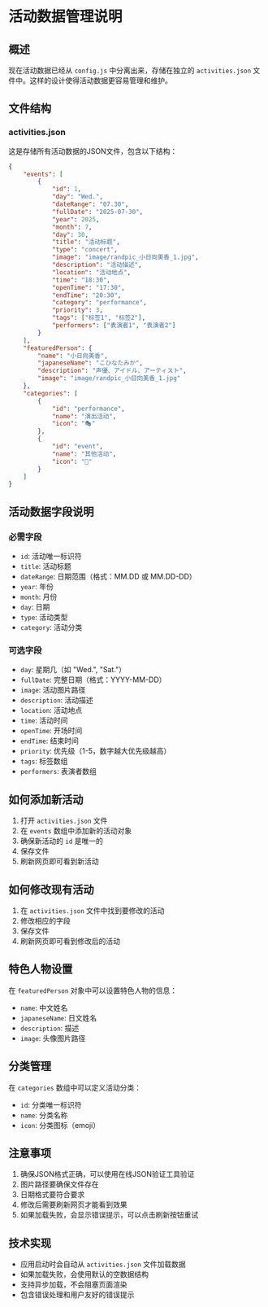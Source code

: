 # 活动数据管理说明

## 概述

现在活动数据已经从 `config.js` 中分离出来，存储在独立的 `activities.json` 文件中。这样的设计使得活动数据更容易管理和维护。

## 文件结构

### activities.json
这是存储所有活动数据的JSON文件，包含以下结构：

```json
{
    "events": [
        {
            "id": 1,
            "day": "Wed.",
            "dateRange": "07.30",
            "fullDate": "2025-07-30",
            "year": 2025,
            "month": 7,
            "day": 30,
            "title": "活动标题",
            "type": "concert",
            "image": "image/randpic_小日向美香_1.jpg",
            "description": "活动描述",
            "location": "活动地点",
            "time": "18:30",
            "openTime": "17:30",
            "endTime": "20:30",
            "category": "performance",
            "priority": 3,
            "tags": ["标签1", "标签2"],
            "performers": ["表演者1", "表演者2"]
        }
    ],
    "featuredPerson": {
        "name": "小日向美香",
        "japaneseName": "こひなたみか",
        "description": "声優、アイドル、アーティスト",
        "image": "image/randpic_小日向美香_1.jpg"
    },
    "categories": [
        {
            "id": "performance",
            "name": "演出活动",
            "icon": "🎭"
        },
        {
            "id": "event",
            "name": "其他活动",
            "icon": "🎪"
        }
    ]
}
```

## 活动数据字段说明

### 必需字段
- `id`: 活动唯一标识符
- `title`: 活动标题
- `dateRange`: 日期范围（格式：MM.DD 或 MM.DD-DD）
- `year`: 年份
- `month`: 月份
- `day`: 日期
- `type`: 活动类型
- `category`: 活动分类

### 可选字段
- `day`: 星期几（如 "Wed.", "Sat."）
- `fullDate`: 完整日期（格式：YYYY-MM-DD）
- `image`: 活动图片路径
- `description`: 活动描述
- `location`: 活动地点
- `time`: 活动时间
- `openTime`: 开场时间
- `endTime`: 结束时间
- `priority`: 优先级（1-5，数字越大优先级越高）
- `tags`: 标签数组
- `performers`: 表演者数组

## 如何添加新活动

1. 打开 `activities.json` 文件
2. 在 `events` 数组中添加新的活动对象
3. 确保新活动的 `id` 是唯一的
4. 保存文件
5. 刷新网页即可看到新活动

## 如何修改现有活动

1. 在 `activities.json` 文件中找到要修改的活动
2. 修改相应的字段
3. 保存文件
4. 刷新网页即可看到修改后的活动

## 特色人物设置

在 `featuredPerson` 对象中可以设置特色人物的信息：
- `name`: 中文姓名
- `japaneseName`: 日文姓名
- `description`: 描述
- `image`: 头像图片路径

## 分类管理

在 `categories` 数组中可以定义活动分类：
- `id`: 分类唯一标识符
- `name`: 分类名称
- `icon`: 分类图标（emoji）

## 注意事项

1. 确保JSON格式正确，可以使用在线JSON验证工具验证
2. 图片路径要确保文件存在
3. 日期格式要符合要求
4. 修改后需要刷新网页才能看到效果
5. 如果加载失败，会显示错误提示，可以点击刷新按钮重试

## 技术实现

- 应用启动时会自动从 `activities.json` 文件加载数据
- 如果加载失败，会使用默认的空数据结构
- 支持异步加载，不会阻塞页面渲染
- 包含错误处理和用户友好的错误提示 